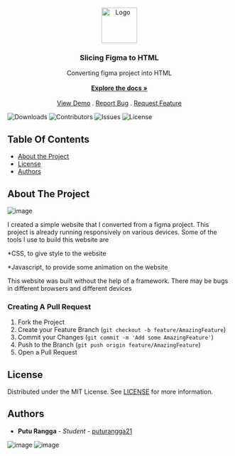 <br/>
<p align="center">
  <a href="https://github.com/puturangga21/slicing-1">
    <img src="https://puturangga21.github.io/slicing-1/asset/img/logo-mini-black.svg" alt="Logo" width="80" height="80">

  </a>

  <h3 align="center">Slicing Figma to HTML</h3>

  <p align="center">
    Converting figma project into HTML
    <br/>
    <br/>
    <a href="https://github.com/puturangga21/slicing-1"><strong>Explore the docs »</strong></a>
    <br/>
    <br/>
    <a href="https://github.com/puturangga21/slicing-1">View Demo</a>
    .
    <a href="https://github.com/puturangga21/slicing-1/issues">Report Bug</a>
    .
    <a href="https://github.com/puturangga21/slicing-1/issues">Request Feature</a>
  </p>
</p>

![Downloads](https://img.shields.io/github/downloads/puturangga21/slicing-1/total) ![Contributors](https://img.shields.io/github/contributors/puturangga21/slicing-1?color=dark-green) ![Issues](https://img.shields.io/github/issues/puturangga21/slicing-1) ![License](https://img.shields.io/github/license/puturangga21/slicing-1) 

## Table Of Contents

* [About the Project](#about-the-project)
* [License](#license)
* [Authors](#authors)

## About The Project

![image](https://user-images.githubusercontent.com/61723244/215717950-6f18a4f4-7c94-459d-a089-b42bb791050c.png)


I created a simple website that I converted from a figma project. This project is already running responsively on various devices. Some of the tools I use to build this website are

*CSS, to give style to the website

*Javascript, to provide some animation on the website

This website was built without the help of a framework. There may be bugs in different browsers and different devices

### Creating A Pull Request

1. Fork the Project
2. Create your Feature Branch (`git checkout -b feature/AmazingFeature`)
3. Commit your Changes (`git commit -m 'Add some AmazingFeature'`)
4. Push to the Branch (`git push origin feature/AmazingFeature`)
5. Open a Pull Request

## License

Distributed under the MIT License. See [LICENSE](https://github.com/puturangga21/slicing-1/blob/main/LICENSE.md) for more information.

## Authors

* **Putu Rangga** - *Student* - [puturangga21](https://github.com/puturangga21/)

![image](https://user-images.githubusercontent.com/61723244/215716788-6e53fc13-6f2b-4b48-a7e3-960d12ed1490.png)
![image](https://user-images.githubusercontent.com/61723244/215717574-31a05c25-bd6b-4724-9634-faeda517f1c9.png)
